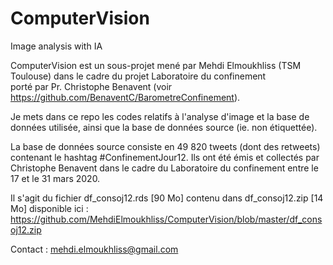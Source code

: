 # ComputerVision
Image analysis with IA

ComputerVision est un sous-projet mené par Mehdi Elmoukhliss (TSM Toulouse) dans le cadre du projet Laboratoire du confinement  
porté par Pr. Christophe Benavent (voir https://github.com/BenaventC/BarometreConfinement).

Je mets dans ce repo les codes relatifs à l'analyse d'image et la base de données utilisée, ainsi que la base de données source (ie. non étiquettée).

La base de données source consiste en 49 820 tweets (dont des retweets) contenant le hashtag #ConfinementJour12. Ils ont été émis et collectés par Christophe Benavent dans le cadre du Laboratoire du confinement entre le 17 et le 31 mars 2020.

Il s'agit du fichier df_consoj12.rds [90 Mo] contenu dans df_consoj12.zip [14 Mo] disponible ici : https://github.com/MehdiElmoukhliss/ComputerVision/blob/master/df_consoj12.zip


Contact : mehdi.elmoukhliss@gmail.com
